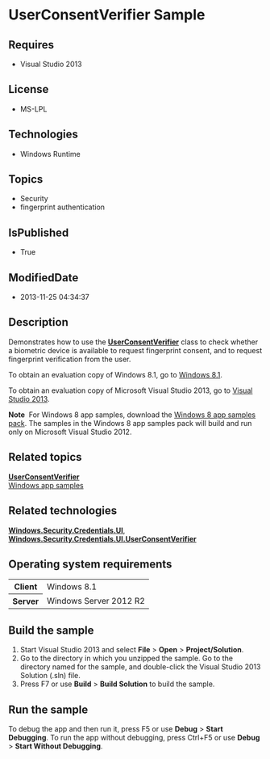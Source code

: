 # UserConsentVerifier Sample
## Requires
* Visual Studio 2013
## License
* MS-LPL
## Technologies
* Windows Runtime
## Topics
* Security
* fingerprint authentication
## IsPublished
* True
## ModifiedDate
* 2013-11-25 04:34:37
## Description

<div id="mainSection">
<p>Demonstrates how to use the <a href="http://msdn.microsoft.com/library/windows/apps/dn279134">
<b>UserConsentVerifier</b></a> class to check whether a biometric device is available to request fingerprint consent, and to request fingerprint verification from the user.
</p>
<p>To obtain an evaluation copy of Windows&nbsp;8.1, go to <a href="http://go.microsoft.com/fwlink/p/?linkid=301696">
Windows&nbsp;8.1</a>. </p>
<p>To obtain an evaluation copy of Microsoft Visual Studio&nbsp;2013, go to <a href="http://go.microsoft.com/fwlink/p/?linkid=301697">
Visual Studio&nbsp;2013</a>. </p>
<p></p>
<p class="note"><b>Note</b>&nbsp;&nbsp;For Windows&nbsp;8 app samples, download the <a href="http://go.microsoft.com/fwlink/p/?LinkId=301698">
Windows&nbsp;8 app samples pack</a>. The samples in the Windows&nbsp;8 app samples pack will build and run only on Microsoft Visual Studio&nbsp;2012.</p>
<p></p>
<h2><a id="related_topics"></a>Related topics</h2>
<dl><dt><a href="http://msdn.microsoft.com/library/windows/apps/dn279134"><b>UserConsentVerifier</b></a>
</dt><dt><a href="http://go.microsoft.com/fwlink/p/?LinkID=227694">Windows app samples</a>
</dt></dl>
<h2>Related technologies</h2>
<a href="http://msdn.microsoft.com/library/windows/apps/hh701356"><b>Windows.Security.Credentials.UI</b></a>,
<a href="http://msdn.microsoft.com/library/windows/apps/dn279134"><b>Windows.Security.Credentials.UI.UserConsentVerifier</b></a>
<h2>Operating system requirements</h2>
<table>
<tbody>
<tr>
<th>Client</th>
<td><dt>Windows&nbsp;8.1 </dt></td>
</tr>
<tr>
<th>Server</th>
<td><dt>Windows Server&nbsp;2012&nbsp;R2 </dt></td>
</tr>
</tbody>
</table>
<h2>Build the sample</h2>
<p></p>
<ol>
<li>Start Visual Studio&nbsp;2013 and select <b>File</b> &gt; <b>Open</b> &gt; <b>Project/Solution</b>.
</li><li>Go to the directory in which you unzipped the sample. Go to the directory named for the sample, and double-click the Visual Studio&nbsp;2013 Solution (.sln) file.
</li><li>Press F7 or use <b>Build</b> &gt; <b>Build Solution</b> to build the sample. </li></ol>
<p></p>
<h2>Run the sample</h2>
<p>To debug the app and then run it, press F5 or use <b>Debug</b> &gt; <b>Start Debugging</b>. To run the app without debugging, press Ctrl&#43;F5 or use
<b>Debug</b> &gt; <b>Start Without Debugging</b>. </p>
</div>
